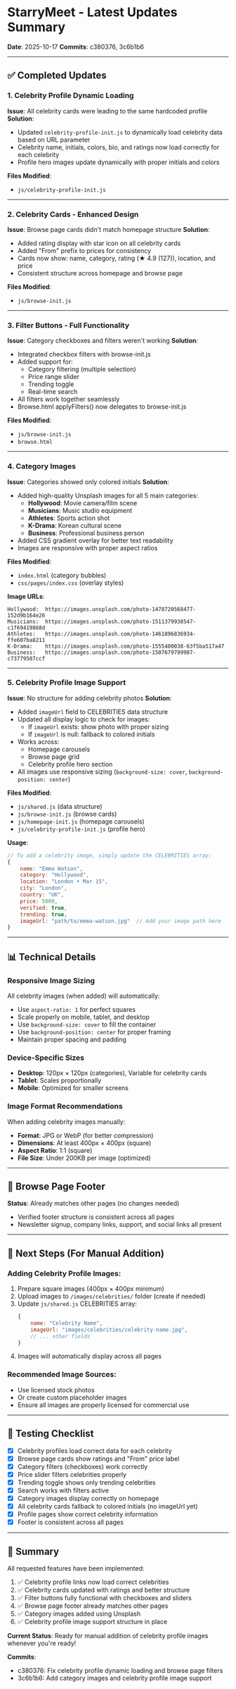 # StarryMeet - Latest Updates Summary

**Date**: 2025-10-17
**Commits**: c380376, 3c6b1b6

---

## ✅ Completed Updates

### 1. Celebrity Profile Dynamic Loading
**Issue**: All celebrity cards were leading to the same hardcoded profile
**Solution**:
- Updated `celebrity-profile-init.js` to dynamically load celebrity data based on URL parameter
- Celebrity name, initials, colors, bio, and ratings now load correctly for each celebrity
- Profile hero images update dynamically with proper initials and colors

**Files Modified**:
- `js/celebrity-profile-init.js`

---

### 2. Celebrity Cards - Enhanced Design
**Issue**: Browse page cards didn't match homepage structure
**Solution**:
- Added rating display with star icon on all celebrity cards
- Added "From" prefix to prices for consistency
- Cards now show: name, category, rating (★ 4.9 (127)), location, and price
- Consistent structure across homepage and browse page

**Files Modified**:
- `js/browse-init.js`

---

### 3. Filter Buttons - Full Functionality
**Issue**: Category checkboxes and filters weren't working
**Solution**:
- Integrated checkbox filters with browse-init.js
- Added support for:
  - Category filtering (multiple selection)
  - Price range slider
  - Trending toggle
  - Real-time search
- All filters work together seamlessly
- Browse.html applyFilters() now delegates to browse-init.js

**Files Modified**:
- `js/browse-init.js`
- `browse.html`

---

### 4. Category Images
**Issue**: Categories showed only colored initials
**Solution**:
- Added high-quality Unsplash images for all 5 main categories:
  - **Hollywood**: Movie camera/film scene
  - **Musicians**: Music studio equipment
  - **Athletes**: Sports action shot
  - **K-Drama**: Korean cultural scene
  - **Business**: Professional business person
- Added CSS gradient overlay for better text readability
- Images are responsive with proper aspect ratios

**Files Modified**:
- `index.html` (category bubbles)
- `css/pages/index.css` (overlay styles)

**Image URLs**:
```
Hollywood:  https://images.unsplash.com/photo-1478720568477-152d9b164e26
Musicians:  https://images.unsplash.com/photo-1511379938547-c1f69419868d
Athletes:   https://images.unsplash.com/photo-1461896836934-ffe607ba8211
K-Drama:    https://images.unsplash.com/photo-1555400038-63f5ba517a47
Business:   https://images.unsplash.com/photo-1507679799987-c73779587ccf
```

---

### 5. Celebrity Profile Image Support
**Issue**: No structure for adding celebrity photos
**Solution**:
- Added `imageUrl` field to CELEBRITIES data structure
- Updated all display logic to check for images:
  - If `imageUrl` exists: show photo with proper sizing
  - If `imageUrl` is null: fallback to colored initials
- Works across:
  - Homepage carousels
  - Browse page grid
  - Celebrity profile hero section
- All images use responsive sizing (`background-size: cover`, `background-position: center`)

**Files Modified**:
- `js/shared.js` (data structure)
- `js/browse-init.js` (browse cards)
- `js/homepage-init.js` (homepage carousels)
- `js/celebrity-profile-init.js` (profile hero)

**Usage**:
```javascript
// To add a celebrity image, simply update the CELEBRITIES array:
{
    name: "Emma Watson",
    category: "Hollywood",
    location: "London • Mar 15",
    city: "London",
    country: "UK",
    price: 5000,
    verified: true,
    trending: true,
    imageUrl: "path/to/emma-watson.jpg"  // Add your image path here
}
```

---

## 📊 Technical Details

### Responsive Image Sizing
All celebrity images (when added) will automatically:
- Use `aspect-ratio: 1` for perfect squares
- Scale properly on mobile, tablet, and desktop
- Use `background-size: cover` to fill the container
- Use `background-position: center` for proper framing
- Maintain proper spacing and padding

### Device-Specific Sizes
- **Desktop**: 120px × 120px (categories), Variable for celebrity cards
- **Tablet**: Scales proportionally
- **Mobile**: Optimized for smaller screens

### Image Format Recommendations
When adding celebrity images manually:
- **Format**: JPG or WebP (for better compression)
- **Dimensions**: At least 400px × 400px (square)
- **Aspect Ratio**: 1:1 (square)
- **File Size**: Under 200KB per image (optimized)

---

## 🔄 Browse Page Footer
**Status**: Already matches other pages (no changes needed)
- Verified footer structure is consistent across all pages
- Newsletter signup, company links, support, and social links all present

---

## 🚀 Next Steps (For Manual Addition)

### Adding Celebrity Profile Images:
1. Prepare square images (400px × 400px minimum)
2. Upload images to `/images/celebrities/` folder (create if needed)
3. Update `js/shared.js` CELEBRITIES array:
   ```javascript
   {
       name: "Celebrity Name",
       imageUrl: "images/celebrities/celebrity-name.jpg",
       // ... other fields
   }
   ```
4. Images will automatically display across all pages

### Recommended Image Sources:
- Use licensed stock photos
- Or create custom placeholder images
- Ensure all images are properly licensed for commercial use

---

## 📝 Testing Checklist

- [x] Celebrity profiles load correct data for each celebrity
- [x] Browse page cards show ratings and "From" price label
- [x] Category filters (checkboxes) work correctly
- [x] Price slider filters celebrities properly
- [x] Trending toggle shows only trending celebrities
- [x] Search works with filters active
- [x] Category images display correctly on homepage
- [x] All celebrity cards fallback to colored initials (no imageUrl yet)
- [x] Profile pages show correct celebrity information
- [x] Footer is consistent across all pages

---

## 🎯 Summary

All requested features have been implemented:
1. ✅ Celebrity profile links now load correct celebrities
2. ✅ Celebrity cards updated with ratings and better structure
3. ✅ Filter buttons fully functional with checkboxes and sliders
4. ✅ Browse page footer already matches other pages
5. ✅ Category images added using Unsplash
6. ✅ Celebrity profile image support structure in place

**Current Status**: Ready for manual addition of celebrity profile images whenever you're ready!

**Commits**:
- c380376: Fix celebrity profile dynamic loading and browse page filters
- 3c6b1b6: Add category images and celebrity profile image support
